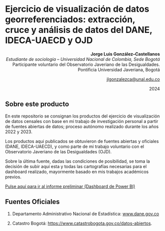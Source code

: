 # Ejercicio de visualización de datos georreferenciados: extracción, cruce y análisis de datos del DANE, IDECA-UAECD y OJD

<div align="right">

**Jorge Luis González–Castellanos**  
*Estudiante de sociología – Universidad Nacional de Colombia, Sede Bogotá*  
Participante voluntario del Observatorio Javeriano de las Desigualdades. Pontificia Universidad Javeriana, Bogotá

[jlgonzalezca@unal.edu.co](mailto:jlgonzalezca@unal.edu.co)  

2024  

</div>

## Sobre este producto 

En este repositorio se consignan los productos del ejercicio de visualización de datos censales con base en mi trabajo de investigación personal a partir de fuentes abiertas de datos; proceso autónomo realizado durante los años 2022 y 2023. 

Los productos aqui publicados se obtuvieron de fuentes abiertas y oficiales (DANE, IDECA-UAECD), y como parte de mi trabajo voluntario con el Observatorio Javeriano de las Desigualdades (OJD). 

Sobre la última fuente, dadas las condiciones de posibilidad, se toma la decisión de subir aquí esta y todas las cartografías necesarias para el dashboard realizado, mayormente basado en mis trabajos académicos previos.

[Pulse aquí para ir al informe preliminar (Dashboard de Power BI)](https://app.powerbi.com/view?r=eyJrIjoiYjJjODVhYjYtOTNlNi00MDQzLTlhY2QtZDI1N2VkZjk3ZjFmIiwidCI6IjU3N2ZjMWQ4LTA5MjItNDU4ZS04N2JmLWVjNGY0NTVlYjYwMCIsImMiOjR9&pageName=8e7c7264545ce0d79024&navContentPaneEnabled=false)


## Fuentes Oficiales

1. Departamento Administrativo Nacional de Estadística: www.dane.gov.co

2. Catastro Bogotá: https://www.catastrobogota.gov.co/datos-abiertos.
